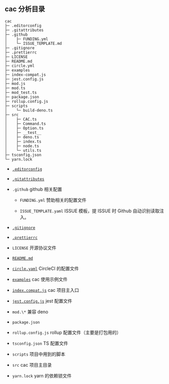 ## cac 分析目录

```
cac
├─ .editorconfig
├─ .gitattributes
├─ .github
│    ├─ FUNDING.yml
│    └─ ISSUE_TEMPLATE.md
├─ .gitignore
├─ .prettierrc
├─ LICENSE
├─ README.md
├─ circle.yml
├─ examples
├─ index-compat.js
├─ jest.config.js
├─ mod.js
├─ mod.ts
├─ mod_test.ts
├─ package.json
├─ rollup.config.js
├─ scripts
│    └─ build-deno.ts
├─ src
│    ├─ CAC.ts
│    ├─ Command.ts
│    ├─ Option.ts
│    ├─ __test__
│    ├─ deno.ts
│    ├─ index.ts
│    ├─ node.ts
│    └─ utils.ts
├─ tsconfig.json
└─ yarn.lock
```

- [`.editorconfig`](./cac-files/.editorconfig.md)

- [`.gitattributes`](./cac-files/.gitattributes.md)

- `.github` github 相关配置

  - `FUNDING.yml` 赞助相关的配置文件

  - `ISSUE_TEMPLATE.yaml` ISSUE 模板，提 ISSUE 时 Github 自动识别读取注入。

- [`.gitignore`](./cac-files/.gitignore.md)

- [`.prettierrc`](./cac-files/.prettierrc.md)

- `LICENSE` 开源协议文件

- [`README.md` ](./cac-files/README.md)

- [`circle.yaml`](./cacFiles/circle.yml.md) CircleCI 的配置文件

- [`examples`](./cac-files/examples.md) cac 使用示例文件

- [`index.compat.js`](./cacFiles/index.compat.md) cac 项目主入口

- [`jest.config.js`](./cacFiles/jest.config.md) jest 配置文件

- `mod.\*` 兼容 deno

- `package.json`

- `rollup.config.js` rollup 配置文件（主要是打包用的）

- `tsconfig.json` TS 配置文件

- `scripts` 项目中用到的脚本

- `src` cac 项目主目录

- `yarn.lock` yarn 的依赖锁文件
